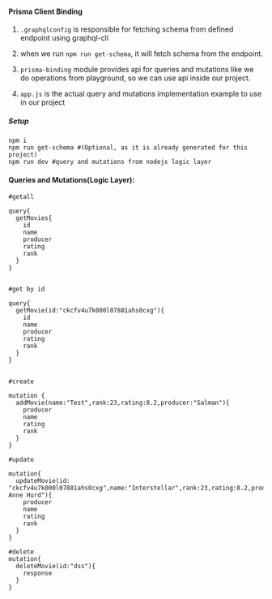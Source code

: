 #### Prisma Client Binding

1. ```.graphqlconfig``` is responsible for fetching schema from defined endpoint using graphql-cli
2. when we run ```npm run get-schema```, it will fetch schema from the endpoint.

3. ```prisma-binding``` module provides api for queries and mutations like we do operations from playground, so we can use api inside our project.
4. ```app.js``` is the actual query and mutations implementation example to use in our project

##### Setup 
```
npm i
npm run get-schema #(Optional, as it is already generated for this project)
npm run dev #query and mutations from nodejs logic layer

```
####  Queries and Mutations(Logic Layer):
```
#getall

query{
  getMovies{
    id
    name
    producer
    rating
    rank
  }
}


#get by id

query{
  getMovie(id:"ckcfv4u7k000l07881ahs0cxg"){
    id
    name
    producer
    rating
    rank
  }
}


#create

mutation {
  addMovie(name:"Test",rank:23,rating:8.2,producer:"Salman"){
    producer
    name
    rating
    rank
  }
}

#update

mutation{
  updateMovie(id: "ckcfv4u7k000l07881ahs0cxg",name:"Interstellar",rank:23,rating:8.2,producer:"Gale Anne Hurd"){
    producer
    name
    rating
    rank
  }
}

#delete
mutation{
  deleteMovie(id:"dss"){
    response
  }
}
```
